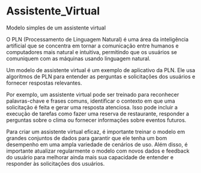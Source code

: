 # Assistente_Virtual
Modelo simples de um assistente virtual

O PLN (Processamento de Linguagem Natural) é uma área da inteligência artificial que se concentra em tornar a comunicação entre humanos e computadores mais natural e intuitiva, permitindo que os usuários se comuniquem com as máquinas usando linguagem natural.

Um modelo de assistente virtual é um exemplo de aplicativo da PLN. Ele usa algoritmos de PLN para entender as perguntas e solicitações dos usuários e fornecer respostas relevantes.

Por exemplo, um assistente virtual pode ser treinado para reconhecer palavras-chave e frases comuns, identificar o contexto em que uma solicitação é feita e gerar uma resposta atenciosa. Isso pode incluir a execução de tarefas como fazer uma reserva de restaurante, responder a perguntas sobre o clima ou fornecer informações sobre eventos futuros.

Para criar um assistente virtual eficaz, é importante treinar o modelo em grandes conjuntos de dados para garantir que ele tenha um bom desempenho em uma ampla variedade de cenários de uso. Além disso, é importante atualizar regularmente o modelo com novos dados e feedback do usuário para melhorar ainda mais sua capacidade de entender e responder às solicitações dos usuários.
